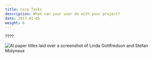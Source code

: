 ```yaml
---
title: Core Tasks
description: What can your user do with your project?
date: 2017-01-05
weight: 6
---
```


????

![AI paper titles laid over a screenshot of Linda Gottfredson and Stefan Molyneux](/wiki/Cartography/map_full.jpg)
